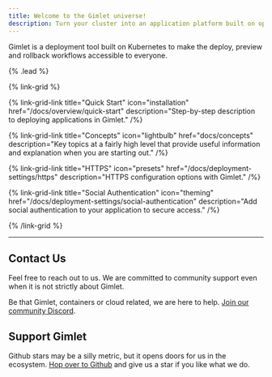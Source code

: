 ```yaml
---
title: Welcome to the Gimlet universe!
description: Turn your cluster into an application platform built on open standards. Deploy without the steep learning curve. 100% open-source.
---
```


Gimlet is a deployment tool built on Kubernetes to make the deploy, preview and rollback workflows accessible to everyone.

{% .lead %}

{% link-grid %}

{% link-grid-link title="Quick Start" icon="installation" href="/docs/overview/quick-start" description="Step-by-step description to deploying applications in Gimlet." /%}

{% link-grid-link title="Concepts" icon="lightbulb" href="docs/concepts" description="Key topics at a fairly high level that provide useful information and explanation when you are starting out." /%}

{% link-grid-link title="HTTPS" icon="presets" href="/docs/deployment-settings/https" description="HTTPS configuration options with Gimlet." /%}

{% link-grid-link title="Social Authentication" icon="theming" href="/docs/deployment-settings/social-authentication" description="Add social authentication to your application to secure access." /%}

{% /link-grid %}

---

## Contact Us

Feel free to reach out to us. We are committed to community support even when it is not strictly about Gimlet.

Be that Gimlet, containers or cloud related, we are here to help. [Join our community Discord](https://discord.com/invite/ZwQDxPkYzE).

## Support Gimlet

Github stars may be a silly metric, but it opens doors for us in the ecosystem. [Hop over to Github](https://github.com/gimlet-io/gimlet) and give us a star if you like what we do.
